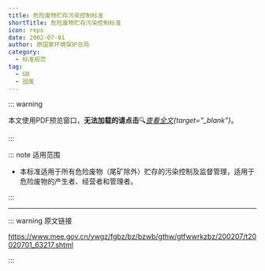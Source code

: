 ```yaml
---
title: 危险废物贮存污染控制标准
shortTitle: 危险废物贮存污染控制标准
icon: repo
date: 2002-07-01
author: 原国家环境保护总局
category:
  - 标准规范
tag:
  - GB
  - 固废
---
```


::: warning

本文使用PDF预览窗口<Badge text="基于Chromium内核" type="tip" />，**无法加载的请点击**:mag:*[查看全文](/static/pdf/P8/GB/GB-18597-2001.pdf){target="_blank"}*。

:::

::: note 适用范围

- 本标准适用于所有危险废物（尾矿除外）贮存的污染控制及监督管理，适用于危险废物的产生者、经营者和管理者。

:::

<PDF url="/static/pdf/P8/GB/GB-18597-2001.pdf" :zoom=90 height="1020px" />

---

::: warning 原文链接

<https://www.mee.gov.cn/ywgz/fgbz/bz/bzwb/gthw/gtfwwrkzbz/200207/t20020701_63217.shtml>

:::